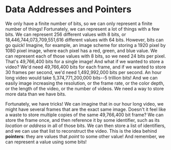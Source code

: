 # Data Addresses and Pointers

We only have a finite number of bits, so we can only represent a finite number of things! Fortunately, we can represent a lot of things with a few bits. We can represent 256 different values with 8 bits, or 18,446,744,073,709,551,616 different values with 64 bits. However, bits can go quick! Imagine, for example, an image scheme for storing a 1920 pixel by 1080 pixel image, where each pixel has a red, green, and blue value. We can represent each of those values with 8 bits, so we need 24 bits per pixel. That's 49,766,400 bits for a single image! And what if we wanted to store a video? We'd need 49,766,400 bits for each frame, and if we wanted to store 30 frames per second, we'd need 1,492,992,000 bits per second. An hour long video would take 5,374,771,200,000 bits--5 trillion bits! And we can easily image increasing the resolution, or the frame rate, or the color depth, or the length of the video, or the number of videos. We need a way to store more data than we have bits.

Fortunately, we have tricks! We can imagine that in our hour long video, we might have several frames that are the exact same image. Doesn't it feel like a waste to store multiple copies of the same 49,766,400 bit frame? We can store the frame once, and then reference it by some identifier, such as its *location* or *address* in all of those bits. We can then store a list of identifiers, and we can use that list to reconstruct the video. This is the idea behind **pointers**: they are values that *point* to some other value! And remember, we can represent a value using some bits!
